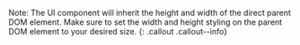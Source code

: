 Note: The UI component will inherit the height and width of the direct parent DOM element. Make sure to set the width and height styling on the parent DOM element to your desired size.
{: .callout .callout--info}
